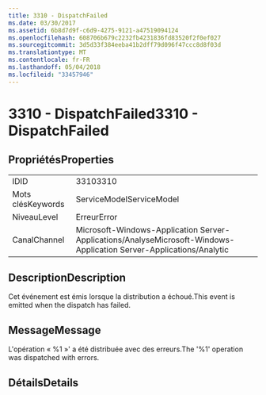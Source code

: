 ```yaml
---
title: 3310 - DispatchFailed
ms.date: 03/30/2017
ms.assetid: 6b8d7d9f-c6d9-4275-9121-a47519094124
ms.openlocfilehash: 608706b679c2232fb4231836fd83520f2f0ef027
ms.sourcegitcommit: 3d5d33f384eeba41b2dff79d096f47ccc8d8f03d
ms.translationtype: MT
ms.contentlocale: fr-FR
ms.lasthandoff: 05/04/2018
ms.locfileid: "33457946"
---
```

# <a name="3310---dispatchfailed"></a><span data-ttu-id="b67ff-102">3310 - DispatchFailed</span><span class="sxs-lookup"><span data-stu-id="b67ff-102">3310 - DispatchFailed</span></span>
## <a name="properties"></a><span data-ttu-id="b67ff-103">Propriétés</span><span class="sxs-lookup"><span data-stu-id="b67ff-103">Properties</span></span>  
  
|||  
|-|-|  
|<span data-ttu-id="b67ff-104">ID</span><span class="sxs-lookup"><span data-stu-id="b67ff-104">ID</span></span>|<span data-ttu-id="b67ff-105">3310</span><span class="sxs-lookup"><span data-stu-id="b67ff-105">3310</span></span>|  
|<span data-ttu-id="b67ff-106">Mots clés</span><span class="sxs-lookup"><span data-stu-id="b67ff-106">Keywords</span></span>|<span data-ttu-id="b67ff-107">ServiceModel</span><span class="sxs-lookup"><span data-stu-id="b67ff-107">ServiceModel</span></span>|  
|<span data-ttu-id="b67ff-108">Niveau</span><span class="sxs-lookup"><span data-stu-id="b67ff-108">Level</span></span>|<span data-ttu-id="b67ff-109">Erreur</span><span class="sxs-lookup"><span data-stu-id="b67ff-109">Error</span></span>|  
|<span data-ttu-id="b67ff-110">Canal</span><span class="sxs-lookup"><span data-stu-id="b67ff-110">Channel</span></span>|<span data-ttu-id="b67ff-111">Microsoft-Windows-Application Server-Applications/Analyse</span><span class="sxs-lookup"><span data-stu-id="b67ff-111">Microsoft-Windows-Application Server-Applications/Analytic</span></span>|  
  
## <a name="description"></a><span data-ttu-id="b67ff-112">Description</span><span class="sxs-lookup"><span data-stu-id="b67ff-112">Description</span></span>  
 <span data-ttu-id="b67ff-113">Cet événement est émis lorsque la distribution a échoué.</span><span class="sxs-lookup"><span data-stu-id="b67ff-113">This event is emitted when the dispatch has failed.</span></span>  
  
## <a name="message"></a><span data-ttu-id="b67ff-114">Message</span><span class="sxs-lookup"><span data-stu-id="b67ff-114">Message</span></span>  
 <span data-ttu-id="b67ff-115">L'opération « %1 »' a été distribuée avec des erreurs.</span><span class="sxs-lookup"><span data-stu-id="b67ff-115">The '%1' operation was dispatched with errors.</span></span>  
  
## <a name="details"></a><span data-ttu-id="b67ff-116">Détails</span><span class="sxs-lookup"><span data-stu-id="b67ff-116">Details</span></span>
